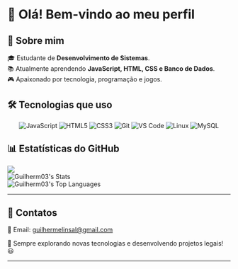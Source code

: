 
# 👋 Olá! Bem-vindo ao meu perfil

## 🚀 Sobre mim

🎓 Estudante de **Desenvolvimento de Sistemas**.<br>
📚 Atualmente aprendendo **JavaScript, HTML, CSS e Banco de Dados**.<br>
🎮 Apaixonado por tecnologia, programação e jogos.  

## 🛠️ Tecnologias que uso
<p align="center"> <img src="https://img.shields.io/badge/JavaScript-F7DF1E?style=for-the-badge&logo=javascript&logoColor=black" alt="JavaScript"/> <img src="https://img.shields.io/badge/HTML5-E34F26?style=for-the-badge&logo=html5&logoColor=white" alt="HTML5"/> <img src="https://img.shields.io/badge/CSS3-1572B6?style=for-the-badge&logo=css3&logoColor=white" alt="CSS3"/> <img src="https://img.shields.io/badge/Git-F05032?style=for-the-badge&logo=git&logoColor=white" alt="Git"/> <img src="https://img.shields.io/badge/VS%20Code-007ACC?style=for-the-badge&logo=visual-studio-code&logoColor=white" alt="VS Code"/> <img src="https://img.shields.io/badge/Linux-FCC624?style=for-the-badge&logo=linux&logoColor=black" alt="Linux"/> <img src="https://img.shields.io/badge/MySQL-4479A1?style=for-the-badge&logo=mysql&logoColor=white" alt="MySQL"/> </p>

## 📊 Estatísticas do GitHub
![](https://nirzak-streak-stats.vercel.app/?user=Guilherm03&theme=dark&hide_border=false)<br>
![Guilherm03's Stats](https://github-readme-stats.vercel.app/api?username=Guilherm03&theme=gotham&show_icons=true&hide_border=false&count_private=true)<br>
![Guilherm03's Top Languages](https://github-readme-stats.vercel.app/api/top-langs/?username=Guilherm03&theme=gotham&show_icons=true&hide_border=false&layout=compact)<hr>


## 🔗 Contatos
📧 Email: guilhermelinsal@gmail.com

🚀 Sempre explorando novas tecnologias e desenvolvendo projetos legais! 😃

---
